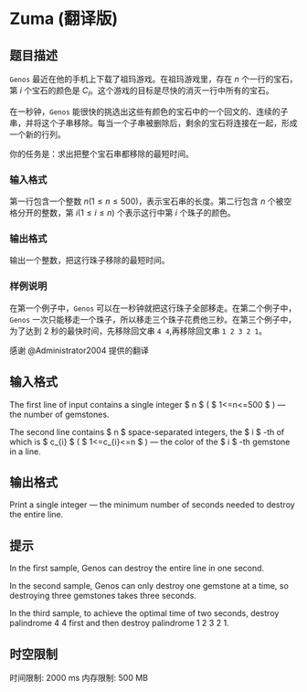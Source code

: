 # Zuma (翻译版)

## 题目描述

$\texttt{Genos}$ 最近在他的手机上下载了祖玛游戏。在祖玛游戏里，存在 $n$ 个一行的宝石，第 $i$ 个宝石的颜色是 $C_i$。这个游戏的目标是尽快的消灭一行中所有的宝石。

在一秒钟，$\texttt{Genos}$ 能很快的挑选出这些有颜色的宝石中的一个回文的、连续的子串，并将这个子串移除。每当一个子串被删除后，剩余的宝石将连接在一起，形成一个新的行列。

你的任务是：求出把整个宝石串都移除的最短时间。

### 输入格式

第一行包含一个整数 $n(1 \le n \le 500)$，表示宝石串的长度。第二行包含 $n$ 个被空格分开的整数，第 $i(1 \le i \le n)$ 个表示这行中第 $i$ 个珠子的颜色。

### 输出格式

输出一个整数，把这行珠子移除的最短时间。

### 样例说明

在第一个例子中，$\texttt{Genos}$ 可以在一秒钟就把这行珠子全部移走。在第二个例子中，$\texttt{Genos}$ 一次只能移走一个珠子，所以移走三个珠子花费他三秒。在第三个例子中，为了达到 $2$ 秒的最快时间，先移除回文串 $\texttt{4 4}$,再移除回文串 $\texttt{1 2 3 2 1}$。

感谢 @Administrator2004 提供的翻译

## 输入格式

The first line of input contains a single integer $ n $ ( $ 1<=n<=500 $ ) — the number of gemstones.

The second line contains $ n $ space-separated integers, the $ i $ -th of which is $ c_{i} $ ( $ 1<=c_{i}<=n $ ) — the color of the $ i $ -th gemstone in a line.

## 输出格式

Print a single integer — the minimum number of seconds needed to destroy the entire line.

## 提示

In the first sample, Genos can destroy the entire line in one second.

In the second sample, Genos can only destroy one gemstone at a time, so destroying three gemstones takes three seconds.

In the third sample, to achieve the optimal time of two seconds, destroy palindrome 4 4 first and then destroy palindrome 1 2 3 2 1.

## 时空限制

时间限制: 2000 ms
内存限制: 500 MB

